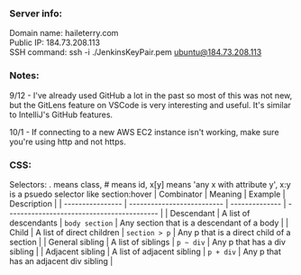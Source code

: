 ### Server info:  

Domain name: haileterry.com  
Public IP: 184.73.208.113  
SSH command: ssh -i ./JenkinsKeyPair.pem ubuntu@184.73.208.113

### Notes:
9/12 - I've already used GitHub a lot in the past so most of this was not new, but the GitLens feature on VSCode is very interesting and useful. It's similar to IntelliJ's GitHub features.

10/1 - If connecting to a new AWS EC2 instance isn't working, make sure you're using http and not https.

### CSS:
Selectors: . means class, # means id, x[y] means 'any x with attribute y', x:y is a psuedo selector like section:hover
| Combinator       | Meaning                    | Example        | Description                                |
| ---------------- | -------------------------- | -------------- | ------------------------------------------ |
| Descendant       | A list of descendants      | `body section` | Any section that is a descendant of a body |
| Child            | A list of direct children  | `section > p`  | Any p that is a direct child of a section  |
| General sibling  | A list of siblings         | `p ~ div`      | Any p that has a div sibling               |
| Adjacent sibling | A list of adjacent sibling | `p + div`      | Any p that has an adjacent div sibling     |
